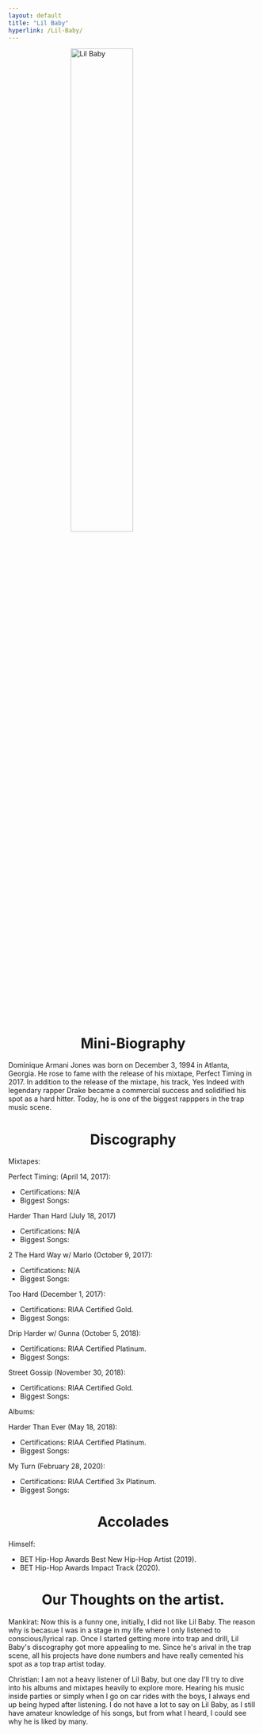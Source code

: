 ```yaml
---
layout: default
title: "Lil Baby"
hyperlink: /Lil-Baby/
---
```


<img src="https://i.pinimg.com/originals/2b/2d/ba/2b2dbac2834dec4da79e7084720d476e.jpg" alt="Lil Baby" style="display: block; margin-left: auto; margin-right: auto; width: 50%;"/>

<h1 align="center">Mini-Biography</h1>

Dominique Armani Jones was born on December 3, 1994 in Atlanta, Georgia. He rose to fame with the release of his mixtape, Perfect Timing in 2017. In addition to the release of the mixtape, his track, Yes Indeed with legendary rapper Drake became a commercial success and solidified his spot as a hard hitter. Today, he is one of the biggest rapppers in the trap music scene.

<h1 align="center">Discography</h1>

Mixtapes:

Perfect Timing: (April 14, 2017): 
- Certifications: N/A
- Biggest Songs: 

Harder Than Hard (July 18, 2017)
- Certifications: N/A
- Biggest Songs: 

2 The Hard Way w/ Marlo (October 9, 2017): 
- Certifications: N/A
- Biggest Songs: 

Too Hard (December 1, 2017): 
- Certifications: RIAA Certified Gold.
- Biggest Songs: 

Drip Harder w/ Gunna (October 5, 2018): 
- Certifications: RIAA Certified Platinum.
- Biggest Songs: 

Street Gossip (November 30, 2018): 
- Certifications: RIAA Certified Gold.
- Biggest Songs: 


Albums:

Harder Than Ever (May 18, 2018): 
- Certifications: RIAA Certified Platinum.
- Biggest Songs: 

My Turn (February 28, 2020): 
- Certifications: RIAA Certified 3x Platinum.
- Biggest Songs: 


<h1 align="center">Accolades</h1>

Himself: 
- BET Hip-Hop Awards Best New Hip-Hop Artist (2019).
- BET Hip-Hop Awards Impact Track (2020).

<h1 align="center">Our Thoughts on the artist.</h1>

Mankirat: Now this is a funny one, initially, I did not like Lil Baby. The reason why is becasue I was in a stage in my life where I only listened to conscious/lyrical rap. Once I started getting more into trap and drill, Lil Baby's discography got more appealing to me. Since he's arival in the trap scene, all his projects have done numbers and have really cemented his spot as a top trap artist today.

Christian: I am not a heavy listener of Lil Baby, but one day I'll try to dive into his albums and mixtapes heavily to explore more. Hearing his music inside parties or simply when I go on car rides with the boys, I always end up being hyped after listening. I do not have a lot to say on Lil Baby, as I still have amateur knowledge of his songs, but from what I heard, I could see why he is liked by many.